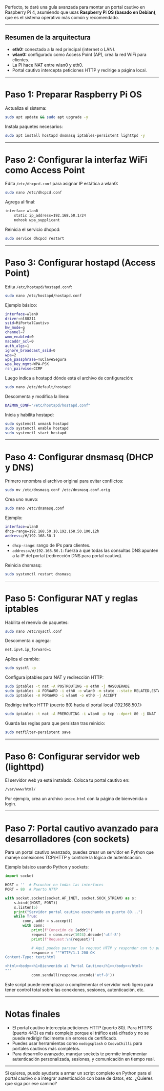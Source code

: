 Perfecto, te daré una guía avanzada para montar un portal cautivo en Raspberry Pi 4, asumiendo que usas **Raspberry Pi OS (basado en Debian)**, que es el sistema operativo más común y recomendado.

---

## Resumen de la arquitectura

- **eth0:** conectado a la red principal (internet o LAN).
- **wlan0:** configurado como Access Point (AP), crea la red WiFi para clientes.
- La Pi hace NAT entre wlan0 y eth0.
- Portal cautivo intercepta peticiones HTTP y redirige a página local.

---

# Paso 1: Preparar Raspberry Pi OS

Actualiza el sistema:
```sh
sudo apt update && sudo apt upgrade -y
```
Instala paquetes necesarios:
```sh
sudo apt install hostapd dnsmasq iptables-persistent lighttpd -y
```
---

# Paso 2: Configurar la interfaz WiFi como Access Point

Edita `/etc/dhcpcd.conf` para asignar IP estática a wlan0:
```sh
sudo nano /etc/dhcpcd.conf
```
Agrega al final:
```sh
interface wlan0
    static ip_address=192.168.50.1/24
    nohook wpa_supplicant
```
Reinicia el servicio dhcpcd:
```sh
sudo service dhcpcd restart
```
---

# Paso 3: Configurar hostapd (Access Point)

Edita `/etc/hostapd/hostapd.conf`:
```sh
sudo nano /etc/hostapd/hostapd.conf
```
Ejemplo básico:
```sh
interface=wlan0
driver=nl80211
ssid=MiPortalCautivo
hw_mode=g
channel=7
wmm_enabled=0
macaddr_acl=0
auth_algs=1
ignore_broadcast_ssid=0
wpa=2
wpa_passphrase=TuClaveSegura
wpa_key_mgmt=WPA-PSK
rsn_pairwise=CCMP
```
Luego indica a hostapd dónde está el archivo de configuración:
```sh
sudo nano /etc/default/hostapd
```
Descomenta y modifica la línea:
```sh
DAEMON_CONF="/etc/hostapd/hostapd.conf"
```
Inicia y habilita hostapd:
```sh
sudo systemctl unmask hostapd
sudo systemctl enable hostapd
sudo systemctl start hostapd
```
---

# Paso 4: Configurar dnsmasq (DHCP y DNS)

Primero renombra el archivo original para evitar conflictos:
```sh
sudo mv /etc/dnsmasq.conf /etc/dnsmasq.conf.orig
```
Crea uno nuevo:
```sh
sudo nano /etc/dnsmasq.conf
```
Ejemplo:
```sh
interface=wlan0
dhcp-range=192.168.50.10,192.168.50.100,12h
address=/#/192.168.50.1
```
- `dhcp-range`: rango de IPs para clientes.
- `address=/#/192.168.50.1`: fuerza a que todas las consultas DNS apunten a la IP del portal (redirección DNS para portal cautivo).

Reinicia dnsmasq:
```sh
sudo systemctl restart dnsmasq
```
---

# Paso 5: Configurar NAT y reglas iptables

Habilita el reenvío de paquetes:
```sh
sudo nano /etc/sysctl.conf
```
Descomenta o agrega:
```sh
net.ipv4.ip_forward=1
```
Aplica el cambio:
```sh
sudo sysctl -p
```
Configura iptables para NAT y redirección HTTP:
```sh
sudo iptables -t nat -A POSTROUTING -o eth0 -j MASQUERADE
sudo iptables -A FORWARD -i eth0 -o wlan0 -m state --state RELATED,ESTABLISHED -j ACCEPT
sudo iptables -A FORWARD -i wlan0 -o eth0 -j ACCEPT
```
Redirige tráfico HTTP (puerto 80) hacia el portal local (192.168.50.1):
```sh
sudo iptables -t nat -A PREROUTING -i wlan0 -p tcp --dport 80 -j DNAT --to-destination 192.168.50.1:80
```

Guarda las reglas para que persistan tras reinicio:
```sh
sudo netfilter-persistent save
```
---

# Paso 6: Configurar servidor web (lighttpd)

El servidor web ya está instalado. Coloca tu portal cautivo en:
```sh
/var/www/html/
```

Por ejemplo, crea un archivo `index.html` con la página de bienvenida o login.

---

# Paso 7: Portal cautivo avanzado para desarrolladores (con sockets)

Para un portal cautivo avanzado, puedes crear un servidor en Python que maneje conexiones TCP/HTTP y controle la lógica de autenticación.

Ejemplo básico usando Python y sockets:
```py
import socket

HOST = ''  # Escuchar en todas las interfaces
PORT = 80  # Puerto HTTP

with socket.socket(socket.AF_INET, socket.SOCK_STREAM) as s:
    s.bind((HOST, PORT))
    s.listen(5)
    print("Servidor portal cautivo escuchando en puerto 80...")
    while True:
        conn, addr = s.accept()
        with conn:
            print(f"Conexión de {addr}")
            request = conn.recv(1024).decode('utf-8')
            print(f"Request:\n{request}")

            # Aquí puedes parsear la request HTTP y responder con tu página
            response = """HTTP/1.1 200 OK
Content-Type: text/html

<html><body><h1>Bienvenido al Portal Cautivo</h1></body></html>
"""
            conn.sendall(response.encode('utf-8'))

```

Este script puede reemplazar o complementar el servidor web ligero para tener control total sobre las conexiones, sesiones, autenticación, etc.

---

# Notas finales

- El portal cautivo intercepta peticiones HTTP (puerto 80). Para HTTPS (puerto 443) es más complejo porque el tráfico está cifrado y no se puede redirigir fácilmente sin errores de certificado.
- Puedes usar herramientas como `nodogsplash` o `CoovaChilli` para portales cautivos más completos.
- Para desarrollo avanzado, manejar sockets te permite implementar autenticación personalizada, sesiones, y comunicación en tiempo real.

---

Si quieres, puedo ayudarte a armar un script completo en Python para el portal cautivo o a integrar autenticación con base de datos, etc. ¿Quieres que siga por ese camino?